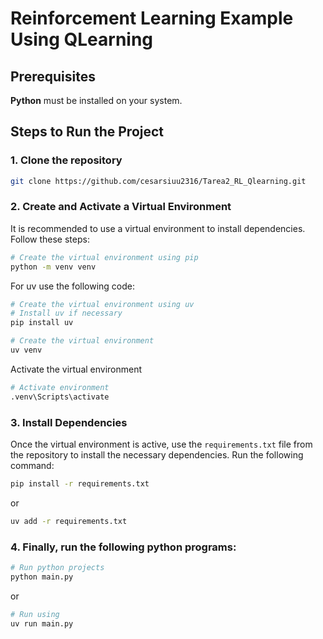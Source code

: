 # **Reinforcement Learning Example Using QLearning**

## **Prerequisites**
**Python** must be installed on your system.

## **Steps to Run the Project**

### 1. Clone the repository

```bash
git clone https://github.com/cesarsiuu2316/Tarea2_RL_Qlearning.git
```

### 2. Create and Activate a Virtual Environment
It is recommended to use a virtual environment to install dependencies. Follow these steps:

```bash
# Create the virtual environment using pip
python -m venv venv
```

For uv use the following code:
```bash
# Create the virtual environment using uv
# Install uv if necessary
pip install uv

# Create the virtual environment
uv venv
```

Activate the virtual environment
```bash
# Activate environment
.venv\Scripts\activate
```

### 3. **Install Dependencies**
Once the virtual environment is active, use the `requirements.txt` file from the repository to install the necessary dependencies. Run the following command:

```bash
pip install -r requirements.txt
```
or
```bash
uv add -r requirements.txt
```

### 4. Finally, run the following python programs:

```bash
# Run python projects
python main.py
```
or
```bash
# Run using
uv run main.py
```